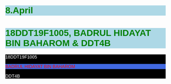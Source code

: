 # 8.April
<!DOCTYPE html>
<html lang="en">
<head>
    <meta charset="UTF-8">
    <meta http-equiv="X-UA-Compatible" content="IE=edge">
    <meta name="viewport" content="width=device-width, initial-scale=1.0">
    <title>Document</title>
    <style>  
     h1 {
            color: green;
            background-color: lightblue;
        }
        div {
            color: #fff;
            background-color: #000;
            text-size-adjust: 50px;
        }
        p {
            color: red;
            background-color: royalblue;
        }
* {
    font-family: Arial;
}
    </style>
</head>
<body>
    <h1>18DDT19F1005, BADRUL HIDAYAT BIN BAHAROM & DDT4B</h1>
    <div>
        18DDT19F1005<br>
        <P>BADRUL HIDAYAT BIN BAHAROM</P>
        DDT4B
    </div>
</body>
</html>
